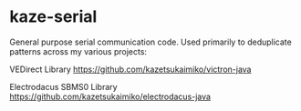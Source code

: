 # kaze-serial
General purpose serial communication code. Used primarily to deduplicate patterns across my various projects:

VEDirect Library
https://github.com/kazetsukaimiko/victron-java

Electrodacus SBMS0 Library
https://github.com/kazetsukaimiko/electrodacus-java

